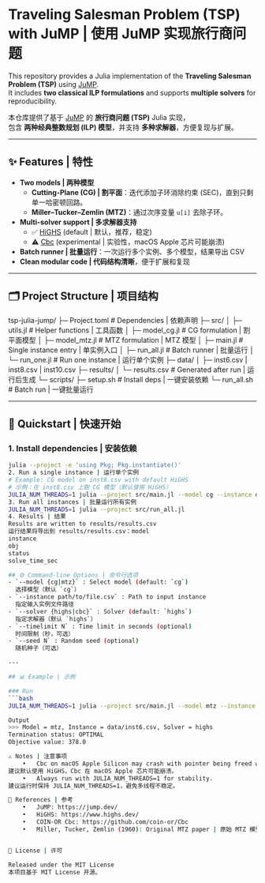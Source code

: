 # Traveling Salesman Problem (TSP) with JuMP | 使用 JuMP 实现旅行商问题

This repository provides a Julia implementation of the **Traveling Salesman Problem (TSP)** using [JuMP](https://jump.dev/).  
It includes **two classical ILP formulations** and supports **multiple solvers** for reproducibility.  

本仓库提供了基于 [JuMP](https://jump.dev/) 的 **旅行商问题 (TSP)** Julia 实现，  
包含 **两种经典整数规划 (ILP) 模型**，并支持 **多种求解器**，方便复现与扩展。

---

## ✨ Features | 特性
- **Two models | 两种模型**  
  - **Cutting-Plane (CG) | 割平面**：迭代添加子环消除约束 (SEC)，直到只剩单一哈密顿回路。  
  - **Miller–Tucker–Zemlin (MTZ)**：通过次序变量 `u[i]` 去除子环。  
- **Multi-solver support | 多求解器支持**  
  - ✅ [HiGHS](https://www.highs.dev/) (default | 默认，推荐，稳定)  
  - ⚠️ [Cbc](https://github.com/coin-or/Cbc) (experimental | 实验性，macOS Apple 芯片可能崩溃)  
- **Batch runner | 批量运行**：一次运行多个实例、多个模型，结果导出 CSV  
- **Clean modular code | 代码结构清晰**，便于扩展和复现  

---

## 🗂️ Project Structure | 项目结构
tsp-julia-jump/
├─ Project.toml          # Dependencies | 依赖声明
├─ src/
│  ├─ utils.jl           # Helper functions | 工具函数
│  ├─ model_cg.jl        # CG formulation | 割平面模型
│  ├─ model_mtz.jl       # MTZ formulation | MTZ 模型
│  ├─ main.jl            # Single instance entry | 单实例入口
│  ├─ run_all.jl         # Batch runner | 批量运行
│  └─ run_one.jl         # Run one instance | 运行单个实例
├─ data/
│  ├─ inst6.csv | inst8.csv | inst10.csv
├─ results/
│  └─ results.csv        # Generated after run | 运行后生成
└─ scripts/
├─ setup.sh           # Install deps | 一键安装依赖
└─ run_all.sh         # Batch run | 一键批量运行

---

## 🚀 Quickstart | 快速开始

### 1. Install dependencies | 安装依赖
```bash
julia --project -e 'using Pkg; Pkg.instantiate()'
2. Run a single instance | 运行单个实例
# Example: CG model on inst8.csv with default HiGHS
# 示例：在 inst8.csv 上跑 CG 模型（默认使用 HiGHS）
JULIA_NUM_THREADS=1 julia --project src/main.jl --model cg --instance data/inst8.csv
3. Run all instances | 批量运行所有实例
JULIA_NUM_THREADS=1 julia --project src/run_all.jl
4. Results | 结果
Results are written to results/results.csv
运行结果将导出到 results/results.csv：model
instance
obj
status
solve_time_sec

## ⚙️ Command-line Options | 命令行选项
- `--model {cg|mtz}` : Select model (default: `cg`)  
  选择模型（默认 `cg`）  
- `--instance path/to/file.csv` : Path to input instance  
  指定输入实例文件路径  
- `--solver {highs|cbc}` : Solver (default: `highs`)  
  指定求解器（默认 `highs`）  
- `--timelimit N` : Time limit in seconds (optional)  
  时间限制（秒，可选）  
- `--seed N` : Random seed (optional)  
  随机种子（可选）  

---

## 📊 Example | 示例

### Run
```bash
JULIA_NUM_THREADS=1 julia --project src/main.jl --model mtz --instance data/inst6.csv --solver highs

Output
>>> Model = mtz, Instance = data/inst6.csv, Solver = highs
Termination status: OPTIMAL
Objective value: 378.0

⚠️ Notes | 注意事项
	•	Cbc on macOS Apple Silicon may crash with pointer being freed was not allocated.
建议默认使用 HiGHS，Cbc 在 macOS Apple 芯片可能崩溃。
	•	Always run with JULIA_NUM_THREADS=1 for stability.
建议运行时保持 JULIA_NUM_THREADS=1，避免多线程不稳定。

📖 References | 参考
	•	JuMP: https://jump.dev/
	•	HiGHS: https://www.highs.dev/
	•	COIN-OR Cbc: https://github.com/coin-or/Cbc
	•	Miller, Tucker, Zemlin (1960): Original MTZ paper | 原始 MTZ 模型论文


📜 License | 许可

Released under the MIT License
本项目基于 MIT License 开源。